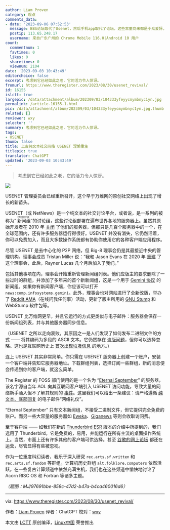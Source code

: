 ```yaml
---
author: Liam Proven
category: 观点
comments_data:
- date: '2023-09-06 07:52:53'
  message: BBS论坛取代了Usenet，然后手机app取代了论坛。这些古董向来都是小众爱好。
  postip: 113.65.248.17
  username: 来自广东广州的 Chrome Mobile 116.0|Android 10 用户
count:
  commentnum: 1
  favtimes: 0
  likes: 0
  sharetimes: 0
  viewnum: 2104
date: '2023-09-03 10:43:49'
editorchoice: false
excerpt: 考虑到它已经如此之老，它的活力令人惊讶。
fromurl: https://www.theregister.com/2023/08/30/usenet_revival/
id: 16155
islctt: true
largepic: /data/attachment/album/202309/03/104333yfeyycmymbnyc1yn.jpg
permalink: /article-16155-1.html
pic: /data/attachment/album/202309/03/104333yfeyycmymbnyc1yn.jpg.thumb.jpg
related: []
reviewer: wxy
selector: ''
summary: 考虑到它已经如此之老，它的活力令人惊讶。
tags:
- USENET
thumb: false
title: 上古纯文本社交网络 USENET 涅槃重生
titlepic: true
translator: ChatGPT
updated: '2023-09-03 10:43:49'
---
```



> 
> 考虑到它已经如此之老，它的活力令人惊讶。
> 
> 
> 


![](/data/attachment/album/202309/03/104333yfeyycmymbnyc1yn.jpg)


USENET 管理委员会已经重新召开，这个早于万维网的原创社交网络上出现了增长的新苗头。


USENET（或 NetNews）是一个纯文本的社交讨论平台，或者说，是一系列的被称为“<ruby> 新闻组 <rt>  newsgroup </rt></ruby>”的讨论组，这些讨论组部署在遍布世界各地的服务器上。虽然其原始开发者在 2010 年 [关闭](https://www.theregister.com/2010/05/20/usenet_duke_server/) 了他们的服务器，但那只是几百个服务器中的一个，在全球范围内，还有许多服务器运行得很好。USENET 并没有消失，它仍然活着，你可以免费加入，而且大多数操作系统都有协助你使用它的各种客户端应用程序。


尽管 USENET 是去中心化的 P2P 网络，但 Big-8 理事会仍是其最接近中央的管理机构。理事会成员 Tristan Miller 说：“我和 Jason Evans 在 2020 年 [重建](https://www.big-8.org/wiki/Press_releases/2020-11) 了这个理事会，此后，Rayner Lucas 几个月后加入了我们。”


包括其他事项在内，理事会开始重新管理新闻组列表。他们应版主的要求删除了一些过时的群组，并添加了多年来的首个新新闻组，这是一个用于 [Gemini 协议](https://www.theregister.com/2022/01/27/gemini_protocol/) 的新闻组。如果你有新闻客户端，你应该可以打开 `news:comp.infosystems.gemini`。此外，理事会也对网站进行了全新改版，举办了 [Reddit AMA](https://www.reddit.com/r/IAmA/comments/nn4vp8/were_the_usenet_big8_management_board_ask_us/)（在线问我任何事）活动，更新了版主所用的 [GNU Stump](https://www.algebra.com/~ichudov/stump/) 和 WebStump 软件包等。


USENET 比万维网更早，并且它运行的方式更类似与电子邮件：服务器会保存一份新闻组列表，并与其他服务器同步信息。


（USENET 之所以走向衰败，其原因之一是人们发现了如何发布二进制文件的方式 —— 将其编码为多段的 ASCII 文本。它仍然存在 [盗版问题](https://www.theregister.com/2019/07/12/a_pair_of_usenet_pirates_get_66_months_behind_bars/)，但你可以选择忽略。这也是互联网历史上 [首次出现垃圾信息](https://www.campaignlive.co.uk/article/history-advertising-no-195-canter-siegels-green-card-spam/1441026) 的地方。）


连上 USENET 其实非常简单。你只需在 USENET 服务器上创建一个账户，安装一个客户端并告知它服务器地址。下载群组列表，选择订阅一些群组，新的消息便会传递到你的客户端，就这么简单。


The Register 的 FOSS 部门使用的是一个名为 “[Eternal September](https://www.eternal-september.org/)” 的服务器，该名字源自当年 AOL 向其互联网客户端引入 USENET 访问功能，导致大量的网络新手涌入但不了解其规则的 [事件](https://en.wikipedia.org/wiki/Eternal_September)。这里我们可以给出一条建议：请严格遵循 [纯文本、底部回复](https://www.theregister.com/2023/08/23/email_like_a_pro/) 的电子邮件“网络礼仪”。


“Eternal September” 只有文本新闻组，不接受二进制文件，但它提供完全免费的账户。而另一些大容量的服务器如 [Eweka](https://www.eweka.nl/en)、[Giganews](https://giganews.com/) 等则会收取访问费。


至于客户端 —— 如我们在新的 [Thunderbird ESR](https://www.theregister.com/2023/05/26/new_betas_of_firefox_and_tbird/) 版本的介绍中所提到的，我们选用了 Thunderbird。它是免费的，易用，并能运行在所有主流的桌面操作系统上。当然，市面上还有许多其他的客户端可供选择。甚至 [谷歌的网上论坛](https://groups.google.com/) 都还在运营，尽管显得有些被忽视。


作为一位重度科幻读者，我乐于深入研究 `rec.arts.sf.written` 和 `rec.arts.sf.fandom` 等群组。计算机历史群组 `alt.folklore.computers` 依然活跃。在一些复古计算频道中依然充满生机，我们也在这些频道中愉快地讨论了 Acorn RISC OS 和 Fortran 等诸多主题。


*（题图：MJ/97691bbe-858c-47d2-b47a-b4ca460016d6）*




---


via: <https://www.theregister.com/2023/08/30/usenet_revival/> 


作者：[Liam Proven](https://www.theregister.com/Author/Liam-Proven) 译者：ChatGPT 校对：[wxy](https://github.com/wxy)


本文由 [LCTT](https://github.com/LCTT/TranslateProject) 原创编译，[Linux中国](/article-16153-1.html) 荣誉推出